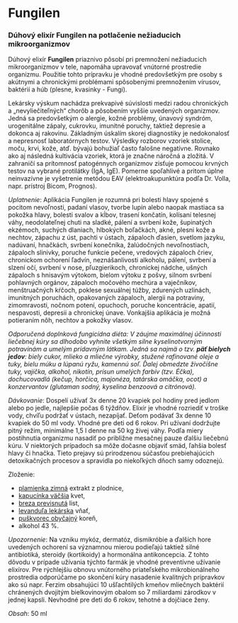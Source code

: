 Fungilen
========

### Dúhový elixír Fungilen na potlačenie nežiaducich mikroorganizmov

Dúhový elixír **Fungilen** priaznivo pôsobí pri premnožení nežiaducich
mikroorganizmov v tele, napomáha upravovať vnútorné prostredie organizmu.
Použitie tohto prípravku je vhodné predovšetkým pre osoby s akútnymi a
chronickými problémami spôsobenými premnožením vírusov, baktérií a húb (plesne,
kvasinky - Fungi).

Lekársky výskum nachádza prekvapivé súvislosti medzi radou chronických a
„nevyliečiteľných“ chorôb a pôsobením vyššie uvedených organizmov. Jedná sa
predovšetkým o alergie, kožné problémy, únavový syndróm, urogenitálne zápaly,
cukrovku, imunitné poruchy, taktiež depresie a dokonca aj rakovinu. Základným
úskalím skorej diagnostiky je nedokonalosť a nepresnosť laboratórnych testov.
Výsledky rozborov vzoriek stolice, moču, krvi, kože, atď. bývajú bohužiaľ často
falošne negatívne. Rovnako ako aj následná kultivácia vzoriek, ktorá je značne
náročná a zložitá. V zahraničí sa prítomnosť patogénnych organizmov zisťuje
pomocou krvných testov na vybrané protilátky (IgA, IgE). Pomerne spoľahlivé a
pritom úplne neinvazívne je vyšetrenie metódou EAV (elektroakupunktúra podľa Dr.
Volla, napr. prístroj Bicom, Prognos).

*Uplatnenie*: Aplikácia Fungilen je rozumná pri bolesti hlavy spojené s pocitom
nevoľnosti, padaní vlasov, tvorbe lupín alebo naopak mastiaca sa pokožka hlavy,
bolesti svalov a kĺbov, trasení končatín, kolísaní telesnej váhy, neodolateľnej
chuti na sladké, pálení a svrbení kože, šupinatých ekzémoch, suchých dlaniach,
hlbokých boľačkách, akné, plesni kože a nechtov, zápachu z úst, pachti v ústach,
zápaloch ďasien, svetlom jazyku, nadúvaní, hnačkách, svrbení konečníka,
žalúdočných nevoľnostiach, zápaloch slinivky, poruche funkcie pečene, vredových
zápaloch čriev, chronickom ochorení ľadvín, neznášanlivosti alkoholu, pálení,
svrbení a slzení očí, svrbení v nose, pľuzgierikoch, chronickej nádche, ušných
zápaloch s hnisavým výtokom, bielom výtoku z pošvy, silnom svrbení pohlavných
orgánov, zápaloch močového mechúra a vaječníkov, menštruačných kŕčoch, poklese
sexuálnej túžby, zdurených uzlinách, imunitných poruchách, opakovaných zápaloch,
alergii na potraviny, zimomravosti, nočnom potení, opuchoch, poruche
koncentrácie, apatií, nespavosti, depresii a chronickej únave. Vonkajšia
aplikácia je možná potieraním nôh, nechtov a pokožky vlasov.

*Odporučená doplnková fungicídna diéta: V záujme maximálnej účinnosti liečebnej
kúry sa dlhodobo vyhnite všetkým silne kyselinotvorným potravinám a umelým
prídavným látkam. Jedná sa najmä o tzv. **päť bielych jedov**: biely cukor,
mlieko a mliečne výrobky, stužené rafinované oleje a tuky, bielu múku a lúpanú
ryžu, kamennú soľ. Ďalej obmedzte živočíšne tuky, vajíčka, alkohol, nikotín,
prísun umelých farbív (tzv. Éčka), dochucovadlá (kečup, horčica, majonéza,
tatárska omáčka, ocot) a konzervantov (glutaman sodný, kyselina benzoová a
citrónová).*

*Dávkovanie*: Dospelí užívať 3x denne 20 kvapiek pol hodiny pred jedlom alebo po
jedle, najlepšie počas 6 týždňov. Elixír je vhodné rozriediť v troške vody,
chvíľu podržať v ústach, nezapíjať. Deťom podávať 3x denne 10 kvapiek do 50 ml
vody. Vhodné pre deti od 6 rokov. Pri užívaní dodržujte pitný režim, minimálne
1,5 l denne na 50 kg živej váhy. Podľa miery postihnutia organizmu nasadiť po
približne mesačnej pauze ďalšiu liečebnú kúru. V niektorých prípadoch sa môže
dočasne objaviť smäd, ľahšia bolesť hlavy či hnačka. Tieto prejavy sú
prirodzenou súčasťou prebiehajúcich detoxikačných procesov a spravidla po
niekoľkých dňoch samy odoznejú.

Zloženie:

* [plamienka zimná](../bylinky/plamienka-zimna) extrakt z plodnice,
* [kapucínka väčšia](../bylinky/kapucinka-vacsia) kvet,
* [breza previsnutá](../bylinky/breza-previsnuta) list,
* [levanduľa lekárska](../bylinky/levandula-lekarska) vňať,
* [puškvorec obyčajný](../bylinky/puskvorec-obycajny) koreň,
* alkohol 43 %.

*Upozornenie*: Na vzniku mykóz, dermatóz, dismikróbie a ďalších hore uvedených
ochorení sa významnou mierou podieľajú taktiež silné antibiotiká, steroidy
(kortikoidy) a hormonálna antikoncepcia. Z tohto dôvodu v prípade užívania
týchto farmák je vhodné preventívne užívanie elixírov. Pre rýchlejšiu obnovu
vnútorného priateľského mikrobionálneho prostredia odporúčame po skončení kúry
nasadenie kvalitných prípravkov ako sú napr. Ferzim obsahujúci 10 ušľachtilých
kmeňov mliečnych baktérií chránených dvojitým bielkovinovým obalom so 7
miliardami zárodkov v jednej kapsli. Nevhodné pre deti do 6 rokov, tehotné a
dojčiace ženy.

*Obsah*: 50 ml

